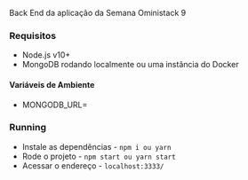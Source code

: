 
Back End da aplicação da Semana Oministack 9

### Requisitos

- Node.js v10+
- MongoDB rodando localmente ou uma instância do Docker


#### Variáveis de Ambiente

- MONGODB_URL=


### Running

- Instale as dependências - `npm i ou yarn `
- Rode o projeto - `npm start ou yarn start`
- Acessar o endereço - `localhost:3333/`

